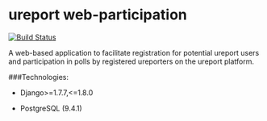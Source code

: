 ureport web-participation
=======

[![Build Status](https://snap-ci.com/_PXf2yTT7nzZ0jFfAayLXowazqyU6eW6OE21KP8VX50/build_image)](https://snap-ci.com/rapidpro/ureport-web-participation/branch/master)

A web-based application to facilitate registration for potential ureport users and participation in polls by registered ureporters on the ureport platform.


###Technologies:

- Django>=1.7.7,<=1.8.0

- PostgreSQL (9.4.1)




